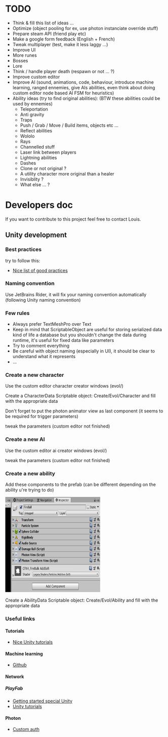 # TODO
- Think & fill this list of ideas ...
- Optimize (object pooling for ex, use photon instanciate override stuff)
- Prepare steam API (friend play etc)
- Make a google form feedback (English + French)
- Tweak multiplayer (test, make it less laggy ...)
- Improve UI
- More runes
- Bosses
- Lore
- Think / handle player death (respawn or not ... ?)
- Improve custom editor
- Improve AI (sound, animations, code, behaviour, introduce machine learning, ranged ennemies, give AIs abilities, even think about doing custom editor node based AI FSM for heuristics)
- Ability ideas (try to find original abilities): (BTW these abilities could be used by ennemies)
    - Teleportation
    - Anti gravity
    - Traps
    - Push / Grab / Move / Build items, objects etc ...
    - Reflect abilities
    - Wololo
    - Rays
    - Channelled stuff
    - Laser link between players
    - Lightning abilities
    - Dashes
    - Clone or not original ?
    - A utility character more original than a healer
    - Invisiblity ?
    - What else ... ?


# Developers doc
If you want to contribute to this project feel free to contact Louis.
## Unity development
### Best practices
try to follow this:
- [Nice list of good practices](http://www.gamasutra.com/blogs/HermanTulleken/20160812/279100/50_Tips_and_Best_Practices_for_Unity_2016_Edition.php)
### Naming convention
Use JetBrains Rider, it will fix your naming convention automatically (following Unity naming convention)
### Few rules
- Always prefer TextMeshPro over Text
- Keep in mind that ScriptableObject are useful for storing serialized data kind of life a database but you shouldn't change the data during runtime, it's useful for fixed data like parameters
- Try to comment everything
- Be careful with object naming (especially in UI), it should be clear to understand what it represents 
- ...
### Create a new character

Use the custom editor character creator windows (evol/)

Create a CharacterData Scriptable object:
Create/Evol/Character and fill with the appropriate data

Don't forget to put the photon animator view as last component (it seems to be required for trigger parameters)

tweak the parameters (custom editor not finished)

### Create a new AI

Use the custom editor ai creator windows (evol/)

tweak the parameters (custom editor not finished)

### Create a new ability

Add these components to the prefab (can be different depending on the ability u're trying to do)

<img src="images/create_a_new_ability.png" width="300" height="300">

Create a AbilityData Scriptable object:
Create/Evol/Ability and fill with the appropriate data


### Useful links
#### Tutorials
- [Nice Unity tutorials](https://catlikecoding.com/unity/tutorials/)
#### Machine learning
- [Github](https://github.com/Unity-Technologies/ml-agents)
#### Network
##### PlayFab
- [Getting started special Unity](https://api.playfab.com/docs/getting-started/unity-getting-started)
- [Unity tutorials](https://api.playfab.com/tutorials/unity)

#### Photon
- [Custom auth](https://doc.photonengine.com/en-us/realtime/current/connection-and-authentication/authentication/custom-authentication)